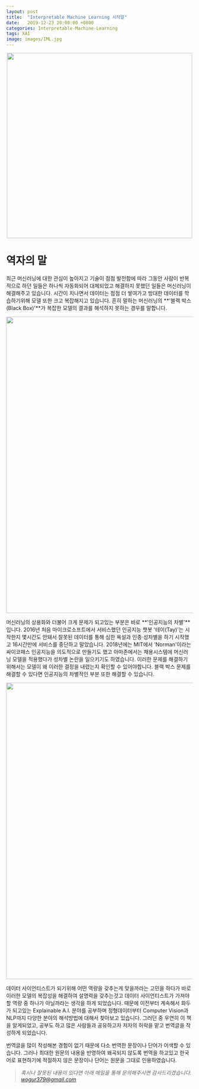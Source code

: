 ```yaml
---
layout: post
title:  "Interpretable Machine Learning 시작말"
date:   2019-12-23 20:08:00 +0800
categories: Interpretable-Machine-Learning
tags: XAI
image: images/IML.jpg
---
```


<p align="center">
    <img src='https://drive.google.com/uc?id=18ff1TLXk9bxrKAB9Q_Yrze9xbMru3vOQ' width='500'/>
</p>

# 역자의 말

최근 머신러닝에 대한 관심이 높아지고 기술이 점점 발전함에 따라 그동안 사람이 반복적으로 하던 일들은 하나씩 자동화되어 대체되었고 해결하지 못했던 일들은 머신러닝이 해결해주고 있습니다. 시간이 지나면서 데이터는 점점 더 쌓여가고 방대한 데이터를 학습하기위해 모델 또한 크고 복잡해지고 있습니다. 흔히 말하는 머신러닝의 **'블랙 박스(Black Box)'**가 복잡한 모델의 결과를 해석하지 못하는 경우를 말합니다.

<p align="center">
    <img src='https://drive.google.com/uc?id=1VBxv6TUAEw_l73SEbsim71LxFo3n0PoF' width='800'/>
</p>

머신러닝의 상용화와 더불어 크게 문제가 되고있는 부분은 바로 **'인공지능의 차별'**입니다. 2016년 처음 마이크로소프트에서 서비스했던 인공지능 챗봇 '테이(Tay)'는 시작한지 몇시간도 안돼서 잘못된 데이터를 통해 심한 욕설과 인종·성차별을 하기 시작했고 16시간만에 서비스를 중단하고 말았습니다. 2018년에는 MIT에서 'Norman'이라는 싸이코패스 인공지능을 의도적으로 만들기도 했고 아마존에서는 채용시스템에 머신러닝 모델을 적용했다가 성차별 논란을 일으키기도 하였습니다. 이러한 문제를 해결하기 위해서는 모델이 왜 이러한 결정을 내렸는지 확인할 수 있어야합니다. 블랙 박스 문제를 해결할 수 있다면 인공지능의 차별적인 부분 또한 해결할 수 있습니다.

<p align="center">
    <img src='https://drive.google.com/uc?id=1qqUIwsG5ZP8dOFXTNvLQ87LcDVswXbua' width='800'/>
</p>

데이터 사이언티스트가 되기위해 어떤 역량을 갖추는게 맞을까라는 고민을 하다가 바로 이러한 모델의 복잡성을 해결하여 설명력을 갖추는것고 데이터 사이언티스트가 가져야할 역량 중 하나가 아닐까라는 생각을 하게 되었습니다. 때문에 이전부터 계속해서 화두가 되고있는 Explainable A.I. 분야를 공부하며 정형데이터부터 Computer Vision과 NLP까지 다양한 분야의 해석방법에 대해서 찾아보고 있습니다. 그러던 중 우연히 이 책을 알게되었고, 공부도 하고 많은 사람들과 공유하고자 저자의 허락을 맡고 번역글을 작성하게 되었습니다. 

번역글을 많이 작성해본 경험이 없기 때문에 다소 번역한 문장이나 단어가 어색할 수 있습니다. 그러나 최대한 원문의 내용을 반영하여 왜곡되지 않도록 번역을 하고있고 한국어로 표현하기에 적절하지 않은 문장이나 단어는 원문을 그대로 인용하였습니다. 

> *혹시나 잘못된 내용이 있다면 아래 메일을 통해 문의해주시면 감사드리겠습니다.*  
[*wogur379@gmail.com*](mailto:wogur379@gmail.com)